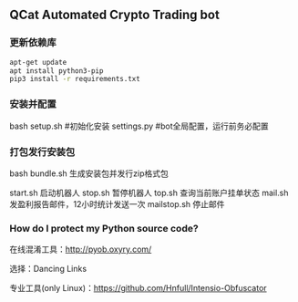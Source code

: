 ## QCat Automated Crypto Trading bot

### 更新依赖库
```bash
apt-get update
apt install python3-pip
pip3 install -r requirements.txt
```
### 安装并配置
bash setup.sh #初始化安装
settings.py   #bot全局配置，运行前务必配置

### 打包发行安装包
bash bundle.sh 生成安装包并发行zip格式包

start.sh  启动机器人
stop.sh  暂停机器人
top.sh  查询当前账户挂单状态
mail.sh  发盈利报告邮件，12小时统计发送一次
mailstop.sh  停止邮件

### How do I protect my Python source code?

在线混淆工具：http://pyob.oxyry.com/

选择：Dancing Links

专业工具(only Linux)：https://github.com/Hnfull/Intensio-Obfuscator

